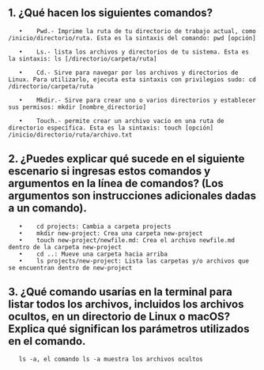 ## 1.	¿Qué hacen los siguientes comandos?
   
       •	Pwd.- Imprime la ruta de tu directorio de trabajo actual, como /inicio/directorio/ruta. Esta es la sintaxis del comando: pwd [opción]

       •	Ls.- lista los archivos y directorios de tu sistema. Esta es la sintaxis: ls [/directorio/carpeta/ruta]

       •	Cd.- Sirve para navegar por los archivos y directorios de Linux. Para utilizarlo, ejecuta esta sintaxis con privilegios sudo: cd /directorio/carpeta/ruta

       •	Mkdir.- Sirve para crear uno o varios directorios y establecer sus permisos: mkdir [nombre_directorio]

       •	Touch.- permite crear un archivo vacío en una ruta de directorio específica. Esta es la sintaxis: touch [opción] /inicio/directorio/ruta/archivo.txt

## 2.	¿Puedes explicar qué sucede en el siguiente escenario si ingresas estos comandos y argumentos en la línea de comandos? (Los argumentos son instrucciones             adicionales dadas a un comando).
       •	cd projects: Cambia a carpeta projects
       •	mkdir new-project: Crea una carpeta new-project
       •	touch new-project/newfile.md: Crea el archivo newfile.md dentro de la carpeta new-project
       •	cd ..: Mueve una carpeta hacia arriba 
       •	ls projects/new-project: Lista las carpetas y/o archivos que se encuentran dentro de new-project

## 3.	¿Qué comando usarías en la terminal para listar todos los archivos, incluidos los archivos ocultos, en un directorio de Linux o macOS? Explica qué                   significan los parámetros utilizados en el comando.

       ls -a, el comando ls -a muestra los archivos ocultos

